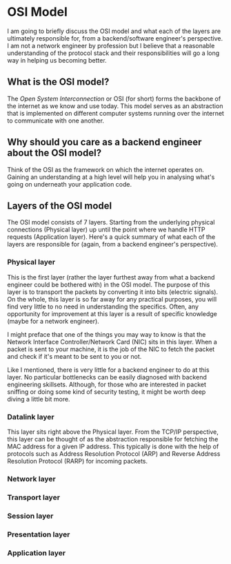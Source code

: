 # OSI Model

I am going to briefly discuss the OSI model and what each of the layers are ultimately responsible for, from a backend/software engineer's perspective. I am not a network engineer by profession but I believe that a reasonable understanding of the protocol stack and their responsibilities will go a long way in helping us becoming better.

## What is the OSI model?

The *Open System Interconnection* or OSI (for short) forms the backbone of the internet as we know and use today. This model serves as an abstraction that is implemented on different computer systems running over the internet to communicate with one another.

## Why should you care as a backend engineer about the OSI model?

Think of the OSI as the framework on which the internet operates on. Gaining an understanding at a high level will help you in analysing what's going on underneath your application code.

## Layers of the OSI model

The OSI model consists of 7 layers. Starting from the underlying physical connections (Physical layer) up until the point where we handle HTTP requests (Application layer). Here's a quick summary of what each of the layers are responsible for (again, from a backend engineer's perspective).

### Physical layer

This is the first layer (rather the layer furthest away from what a backend engineer could be bothered with) in the OSI model. The purpose of this layer is to transport the packets by converting it into bits (electric signals). On the whole, this layer is so far away for any practical purposes, you will find very little to no need in understanding the specifics. Often, any opportunity for improvement at this layer is a result of specific knowledge (maybe for a network engineer).

I might preface that one of the things you may way to know is that the Network Interface Controller/Network Card (NIC) sits in this layer. When a packet is sent to your machine, it is the job of the NIC to fetch the packet and check if it's meant to be sent to you or not.

Like I mentioned, there is very little for a backend engineer to do at this layer. No particular bottlenecks can be easily diagnosed with backend engineering skillsets. Although, for those who are interested in packet sniffing or doing some kind of security testing, it might be worth deep diving a little bit more.

### Datalink layer

This layer sits right above the Physical layer. From the TCP/IP perspective, this layer can be thought of as the abstraction responsible for fetching the MAC address for a given IP address. This typically is done with the help of protocols such as Address Resolution Protocol (ARP) and Reverse Address Resolution Protocol (RARP) for incoming packets.

### Network layer
### Transport layer
### Session layer
### Presentation layer
### Application layer
